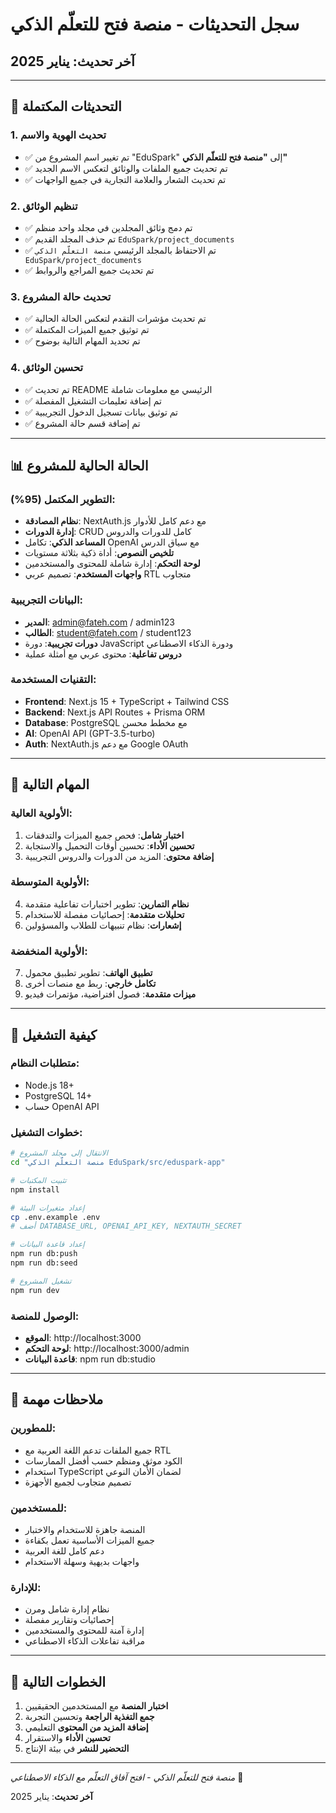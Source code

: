 # سجل التحديثات - منصة فتح للتعلّم الذكي

## آخر تحديث: يناير 2025

---

## 🔄 التحديثات المكتملة

### 1. تحديث الهوية والاسم
- ✅ تم تغيير اسم المشروع من "EduSpark" إلى **"منصة فتح للتعلّم الذكي"**
- ✅ تم تحديث جميع الملفات والوثائق لتعكس الاسم الجديد
- ✅ تم تحديث الشعار والعلامة التجارية في جميع الواجهات

### 2. تنظيم الوثائق
- ✅ تم دمج وثائق المجلدين في مجلد واحد منظم
- ✅ تم حذف المجلد القديم `EduSpark/project_documents`
- ✅ تم الاحتفاظ بالمجلد الرئيسي `منصة التعلّم الذكي EduSpark/project_documents`
- ✅ تم تحديث جميع المراجع والروابط

### 3. تحديث حالة المشروع
- ✅ تم تحديث مؤشرات التقدم لتعكس الحالة الحالية
- ✅ تم توثيق جميع الميزات المكتملة
- ✅ تم تحديد المهام التالية بوضوح

### 4. تحسين الوثائق
- ✅ تم تحديث README الرئيسي مع معلومات شاملة
- ✅ تم إضافة تعليمات التشغيل المفصلة
- ✅ تم توثيق بيانات تسجيل الدخول التجريبية
- ✅ تم إضافة قسم حالة المشروع

---

## 📊 الحالة الحالية للمشروع

### التطوير المكتمل (95%):
- **نظام المصادقة**: NextAuth.js مع دعم كامل للأدوار
- **إدارة الدورات**: CRUD كامل للدورات والدروس
- **المساعد الذكي**: تكامل OpenAI مع سياق الدرس
- **تلخيص النصوص**: أداة ذكية بثلاثة مستويات
- **لوحة التحكم**: إدارة شاملة للمحتوى والمستخدمين
- **واجهات المستخدم**: تصميم عربي RTL متجاوب

### البيانات التجريبية:
- **المدير**: admin@fateh.com / admin123
- **الطالب**: student@fateh.com / student123
- **دورات تجريبية**: دورة JavaScript ودورة الذكاء الاصطناعي
- **دروس تفاعلية**: محتوى عربي مع أمثلة عملية

### التقنيات المستخدمة:
- **Frontend**: Next.js 15 + TypeScript + Tailwind CSS
- **Backend**: Next.js API Routes + Prisma ORM
- **Database**: PostgreSQL مع مخطط محسن
- **AI**: OpenAI API (GPT-3.5-turbo)
- **Auth**: NextAuth.js مع دعم Google OAuth

---

## 🎯 المهام التالية

### الأولوية العالية:
1. **اختبار شامل**: فحص جميع الميزات والتدفقات
2. **تحسين الأداء**: تحسين أوقات التحميل والاستجابة
3. **إضافة محتوى**: المزيد من الدورات والدروس التجريبية

### الأولوية المتوسطة:
4. **نظام التمارين**: تطوير اختبارات تفاعلية متقدمة
5. **تحليلات متقدمة**: إحصائيات مفصلة للاستخدام
6. **إشعارات**: نظام تنبيهات للطلاب والمسؤولين

### الأولوية المنخفضة:
7. **تطبيق الهاتف**: تطوير تطبيق محمول
8. **تكامل خارجي**: ربط مع منصات أخرى
9. **ميزات متقدمة**: فصول افتراضية، مؤتمرات فيديو

---

## 🔧 كيفية التشغيل

### متطلبات النظام:
- Node.js 18+
- PostgreSQL 14+
- حساب OpenAI API

### خطوات التشغيل:
```bash
# الانتقال إلى مجلد المشروع
cd "منصة التعلّم الذكي EduSpark/src/eduspark-app"

# تثبيت المكتبات
npm install

# إعداد متغيرات البيئة
cp .env.example .env
# أضف DATABASE_URL, OPENAI_API_KEY, NEXTAUTH_SECRET

# إعداد قاعدة البيانات
npm run db:push
npm run db:seed

# تشغيل المشروع
npm run dev
```

### الوصول للمنصة:
- **الموقع**: http://localhost:3000
- **لوحة التحكم**: http://localhost:3000/admin
- **قاعدة البيانات**: npm run db:studio

---

## 📝 ملاحظات مهمة

### للمطورين:
- جميع الملفات تدعم اللغة العربية مع RTL
- الكود موثق ومنظم حسب أفضل الممارسات
- استخدام TypeScript لضمان الأمان النوعي
- تصميم متجاوب لجميع الأجهزة

### للمستخدمين:
- المنصة جاهزة للاستخدام والاختبار
- جميع الميزات الأساسية تعمل بكفاءة
- دعم كامل للغة العربية
- واجهات بديهية وسهلة الاستخدام

### للإدارة:
- نظام إدارة شامل ومرن
- إحصائيات وتقارير مفصلة
- إدارة آمنة للمحتوى والمستخدمين
- مراقبة تفاعلات الذكاء الاصطناعي

---

## 🚀 الخطوات التالية

1. **اختبار المنصة** مع المستخدمين الحقيقيين
2. **جمع التغذية الراجعة** وتحسين التجربة
3. **إضافة المزيد من المحتوى** التعليمي
4. **تحسين الأداء** والاستقرار
5. **التحضير للنشر** في بيئة الإنتاج

---

*منصة فتح للتعلّم الذكي - افتح آفاق التعلّم مع الذكاء الاصطناعي* 🚀

**آخر تحديث**: يناير 2025
